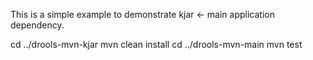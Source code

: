 This is a simple example to demonstrate kjar <- main application dependency.

cd ../drools-mvn-kjar
mvn clean install
cd ../drools-mvn-main
mvn test

